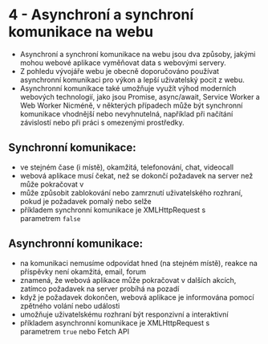 # 4 - Asynchroní a synchroní komunikace na webu
- Asynchroní a synchroní komunikace na webu jsou dva způsoby, jakými mohou webové aplikace vyměňovat data s webovými servery.
- Z pohledu vývojáře webu je obecně doporučováno používat asynchronní komunikaci pro výkon a lepší uživatelský pocit z webu. 
- Asynchronní komunikace také umožňuje využít výhod moderních webových technologií, jako jsou Promise, async/await, Service Worker a Web Worker Nicméně, v některých případech může být synchronní komunikace vhodnější nebo nevyhnutelná, například při načítání závislostí nebo při práci s omezenými prostředky.
## Synchronní komunikace: 
- ve stejném čase (i místě), okamžitá, telefonování, chat, videocall
- webová aplikace musí čekat, než se dokončí požadavek na server než může pokračovat v 
- může způsobit zablokování nebo zamrznutí uživatelského rozhraní, pokud je požadavek pomalý nebo selže
- příkladem synchronní komunikace je XMLHttpRequest s parametrem `false`
## Asynchronní komunikace: 
- na komunikaci nemusíme odpovídat hned (na stejném místě), reakce na příspěvky není okamžitá, email, forum
- znamená, že webová aplikace může pokračovat v dalších akcích, zatímco požadavek na server probíhá na pozadí
- když je požadavek dokončen, webová aplikace je informována pomocí zpětného volání nebo události
- umožňuje uživatelskému rozhraní být responzivní a interaktivní
- příkladem asynchronní komunikace je XMLHttpRequest s parametrem `true` nebo Fetch API


